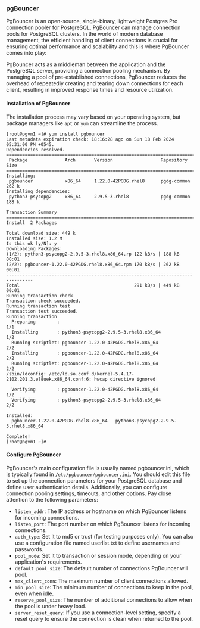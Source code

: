 ### pgBouncer

PgBouncer is an open-source, single-binary, lightweight Postgres Pro connection pooler for PostgreSQL. PgBouncer can manage connection pools for PostgreSQL clusters. In the world of modern database management, the efficient handling of client connections is crucial for ensuring optimal performance and scalability and this is where PgBouncer comes into play:

PgBouncer acts as a middleman between the application and the PostgreSQL server, providing a connection pooling mechanism. By managing a pool of pre-established connections, PgBouncer reduces the overhead of repeatedly creating and tearing down connections for each client, resulting in improved response times and resource utilization.

#### Installation of PgBouncer
The installation process may vary based on your operating system, but package managers like `apt` or `yum` can streamline the process.
```
[root@pgvm1 ~]# yum install pgbouncer
Last metadata expiration check: 18:16:28 ago on Sun 18 Feb 2024 05:31:00 PM +0545.
Dependencies resolved.
================================================================================
 Package              Arch       Version                  Repository       Size
================================================================================
Installing:
 pgbouncer            x86_64     1.22.0-42PGDG.rhel8      pgdg-common     262 k
Installing dependencies:
 python3-psycopg2     x86_64     2.9.5-3.rhel8            pgdg-common     188 k

Transaction Summary
================================================================================
Install  2 Packages

Total download size: 449 k
Installed size: 1.2 M
Is this ok [y/N]: y
Downloading Packages:
(1/2): python3-psycopg2-2.9.5-3.rhel8.x86_64.rp 122 kB/s | 188 kB     00:01
(2/2): pgbouncer-1.22.0-42PGDG.rhel8.x86_64.rpm 170 kB/s | 262 kB     00:01
--------------------------------------------------------------------------------
Total                                           291 kB/s | 449 kB     00:01
Running transaction check
Transaction check succeeded.
Running transaction test
Transaction test succeeded.
Running transaction
  Preparing        :                                                        1/1
  Installing       : python3-psycopg2-2.9.5-3.rhel8.x86_64                  1/2
  Running scriptlet: pgbouncer-1.22.0-42PGDG.rhel8.x86_64                   2/2
  Installing       : pgbouncer-1.22.0-42PGDG.rhel8.x86_64                   2/2
  Running scriptlet: pgbouncer-1.22.0-42PGDG.rhel8.x86_64                   2/2
/sbin/ldconfig: /etc/ld.so.conf.d/kernel-5.4.17-2102.201.3.el8uek.x86_64.conf:6: hwcap directive ignored

  Verifying        : pgbouncer-1.22.0-42PGDG.rhel8.x86_64                   1/2
  Verifying        : python3-psycopg2-2.9.5-3.rhel8.x86_64                  2/2

Installed:
  pgbouncer-1.22.0-42PGDG.rhel8.x86_64   python3-psycopg2-2.9.5-3.rhel8.x86_64

Complete!
[root@pgvm1 ~]#
```

#### Configure PgBouncer
PgBouncer's main configuration file is usually named pgbouncer.ini, which is typically found in ```/etc/pgbouncer/pgbouncer.ini```. You should edit this file to set up the connection parameters for your PostgreSQL database and define user authentication details. Additionally, you can configure connection pooling settings, timeouts, and other options. Pay close attention to the following parameters:

* ```listen_addr```: The IP address or hostname on which PgBouncer listens for incoming connections.
* ```listen_port```: The port number on which PgBouncer listens for incoming connections.
* ```auth_type```: Set it to md5 or trust (for testing purposes only). You can also use a configuration file named userlist.txt to define usernames and passwords.
* ```pool_mode```: Set it to transaction or session mode, depending on your application's requirements.
* ```default_pool_size```: The default number of connections PgBouncer will pool.
* ```max_client_conn```: The maximum number of client connections allowed.
* ```min_pool_size```: The minimum number of connections to keep in the pool, even when idle.
* ```reserve_pool_size```: The number of additional connections to allow when the pool is under heavy load.
* ```server_reset_query```: If you use a connection-level setting, specify a reset query to ensure the connection is clean when returned to the pool.